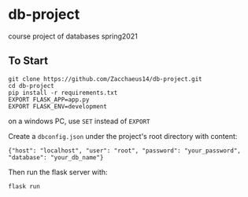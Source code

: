 # db-project
 course project of databases spring2021
## To Start
    git clone https://github.com/Zacchaeus14/db-project.git
    cd db-project
    pip install -r requirements.txt
    EXPORT FLASK_APP=app.py
    EXPORT FLASK_ENV=development
on a windows PC, use `SET` instead of `EXPORT`

Create a `dbconfig.json` under the project's root directory with content:

    {"host": "localhost", "user": "root", "password": "your_password", "database": "your_db_name"}
Then run the flask server with:

    flask run
    
